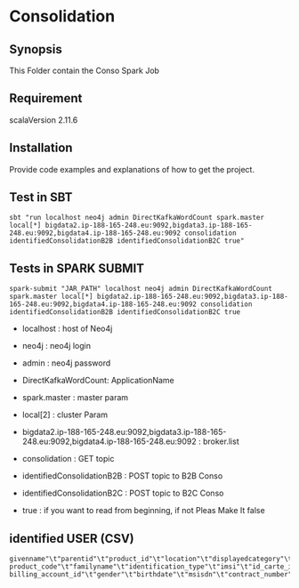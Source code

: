 # Consolidation


## Synopsis

This Folder contain the Conso Spark Job

## Requirement

scalaVersion 2.11.6

## Installation

Provide code examples and explanations of how to get the project.

## Test in SBT

```
sbt "run localhost neo4j admin DirectKafkaWordCount spark.master local[*] bigdata2.ip-188-165-248.eu:9092,bigdata3.ip-188-165-248.eu:9092,bigdata4.ip-188-165-248.eu:9092 consolidation identifiedConsolidationB2B identifiedConsolidationB2C true"
```

## Tests in SPARK SUBMIT

```
spark-submit "JAR_PATH" localhost neo4j admin DirectKafkaWordCount spark.master local[*] bigdata2.ip-188-165-248.eu:9092,bigdata3.ip-188-165-248.eu:9092,bigdata4.ip-188-165-248.eu:9092 consolidation identifiedConsolidationB2B identifiedConsolidationB2C true
```
* localhost : host of Neo4j
 
* neo4j : neo4j login
 
* admin : neo4j password
 
* DirectKafkaWordCount: ApplicationName
 
* spark.master : master param
 
* local[2] : cluster Param
 
* bigdata2.ip-188-165-248.eu:9092,bigdata3.ip-188-165-248.eu:9092,bigdata4.ip-188-165-248.eu:9092 : broker.list
 
* consolidation : GET topic
 
* identifiedConsolidationB2B : POST topic to B2B Conso
 
* identifiedConsolidationB2C : POST topic to B2C Conso

* true : if you want to read from beginning, if not Pleas Make It false

## identified USER (CSV)

```
givenname"\t"parentid"\t"product_id"\t"location"\t"displayedcategory"\t"address"\t"value_segment"\t"customer_code"\t" product_code"\t"familyname"\t"identification_type"\t"imsi"\t"id_carte_icc"\t"identification_number"\t"tel"\t" billing_account_id"\t"gender"\t"birthdate"\t"msisdn"\t"contract_number"\t"lifecycle_status"\t"formattedname"\t"customer_type"\t"fullname"\t"customer_segment
```
